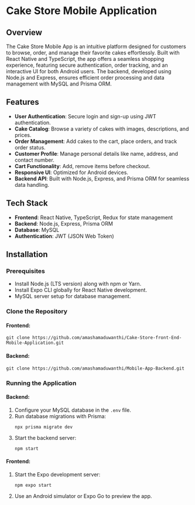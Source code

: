# Cake Store Mobile Application

## Overview
The Cake Store Mobile App is an intuitive platform designed for customers to browse, order, and manage their favorite cakes effortlessly. Built with React Native and TypeScript, the app offers a seamless shopping experience, featuring secure authentication, order tracking, and an interactive UI for both Android  users. The backend, developed using Node.js and Express, ensures efficient order processing and data management with MySQL and Prisma ORM.

## Features
- **User Authentication**: Secure login and sign-up using JWT authentication.
- **Cake Catalog**: Browse a variety of cakes with images, descriptions, and prices.
- **Order Management**: Add cakes to the cart, place orders, and track order status.
- **Customer Profile**: Manage personal details like name, address, and contact number.
- **Cart Functionality**: Add,  remove items before checkout.
- **Responsive UI**: Optimized for Android devices.
- **Backend API**: Built with Node.js, Express, and Prisma ORM for seamless data handling.

## Tech Stack
- **Frontend**: React Native, TypeScript, Redux for state management
- **Backend**: Node.js, Express, Prisma ORM
- **Database**: MySQL
- **Authentication**: JWT (JSON Web Token)


## Installation
### Prerequisites
- Install Node.js (LTS version) along with npm or Yarn.
- Install Expo CLI globally for React Native development.
- MySQL server setup for database management.

### Clone the Repository
#### Frontend:
```
git clone https://github.com/amashamaduwanthi/Cake-Store-front-End-Mobile-Application.git

```
#### Backend:
```
git clone https://github.com/amashamaduwanthi/Mobile-App-Backend.git

```

### Running the Application
#### Backend:
1. Configure your MySQL database in the `.env` file.
2. Run database migrations with Prisma:
   ```
   npx prisma migrate dev
   ```
3. Start the backend server:
   ```
   npm start
   ```

#### Frontend:
1. Start the Expo development server:
   ```
   npm expo start
   ```
2. Use an Android simulator or Expo Go to preview the app.


